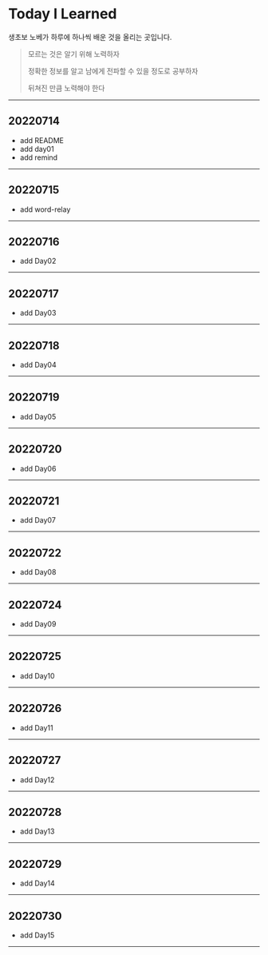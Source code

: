 # Today I Learned

생초보 노베가 하루에 하나씩 배운 것을 올리는 곳입니다.

> 모르는 것은 알기 위해 노력하자
>
> 정확한 정보를 알고 남에게 전파할 수 있을 정도로 공부하자
>
> 뒤쳐진 만큼 노력해야 한다

---

## 20220714

- add README
- add day01
- add remind

---

## 20220715

- add word-relay

---

## 20220716

- add Day02

---

## 20220717

- add Day03

---

## 20220718

- add Day04

---

## 20220719

- add Day05

---

## 20220720

- add Day06

---

## 20220721

- add Day07

---

## 20220722

- add Day08

---

## 20220724

- add Day09

---

## 20220725

- add Day10

---

## 20220726

- add Day11

---

## 20220727

- add Day12

---

## 20220728

- add Day13

---

## 20220729

- add Day14

---

## 20220730

- add Day15

---
